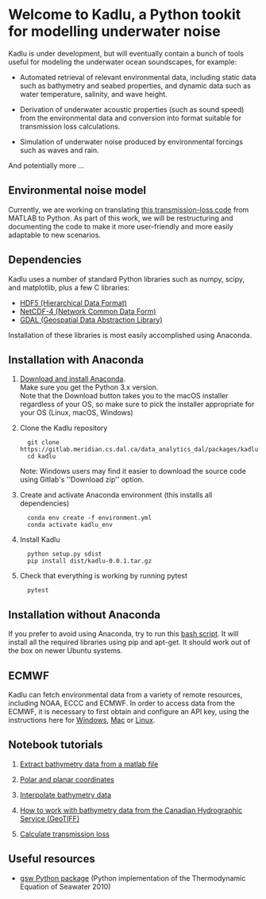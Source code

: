 # Welcome to Kadlu, a Python tookit for modelling underwater noise

Kadlu is under development, but will eventually 
contain a bunch of tools useful for modeling the underwater ocean 
soundscapes, for example:

 * Automated retrieval of relevant environmental data, including static 
   data such as bathymetry and seabed properties, and dynamic data such 
   as water temperature, salinity, and wave height.

 * Derivation of underwater acoustic properties (such as sound speed) from 
   the environmental data and conversion into format suitable for transmission 
   loss calculations.

 * Simulation of underwater noise produced by environmental forcings 
   such as waves and rain.

And potentially more ...

## Environmental noise model

Currently, we are working on translating [this transmission-loss code](https://gitlab.meridian.cs.dal.ca/data_analytics_dal/packages/kadlu/tree/master/Nx2DSSFPE) 
from MATLAB to Python. As part of this work, we will be restructuring 
and documenting the code to make it more user-friendly and more easily 
adaptable to new scenarios.

## Dependencies

Kadlu uses a number of standard Python libraries such as 
numpy, scipy, and matplotlib, plus a few C libraries:
 
  * [HDF5 (Hierarchical Data Format)](https://www.hdfgroup.org/) 
  * [NetCDF-4 (Network Common Data Form)](https://www.unidata.ucar.edu/software/netcdf/)
  * [GDAL (Geospatial Data Abstraction Library)](https://www.gdal.org/)

Installation of these libraries is most easily accomplished using Anaconda.

## Installation with Anaconda
 
 1. [Download and install Anaconda](https://docs.anaconda.com/anaconda/install/).<br/>
    Make sure you get the Python 3.x version.<br/>
    Note that the Download button takes you to the macOS installer regardless of your OS, so make sure to pick the installer appropriate for your OS (Linux, macOS, Windows) 
 
 2. Clone the Kadlu repository
    ```terminal
      git clone https://gitlab.meridian.cs.dal.ca/data_analytics_dal/packages/kadlu.git
      cd kadlu
    ```
    Note: Windows users may find it easier to download the source code using Gitlab's ''Download zip'' option.

 3. Create and activate Anaconda environment (this installs all dependencies)
    ```terminal
      conda env create -f environment.yml
      conda activate kadlu_env
    ```
 
 4. Install Kadlu
    ```terminal
      python setup.py sdist
      pip install dist/kadlu-0.0.1.tar.gz
    ```
 
 5. Check that everything is working by running pytest
    ```terminal
      pytest
    ```

## Installation without Anaconda

If you prefer to avoid using Anaconda, try to run this [bash script](https://gitlab.meridian.cs.dal.ca/data_analytics_dal/packages/kadlu/blob/master/install_dep.sh). It will install all the required 
libraries using pip and apt-get. It should work out of the box on newer Ubuntu systems.

## ECMWF

Kadlu can fetch environmental data from a variety of remote resources, including NOAA, ECCC and ECMWF. In order to access data from the ECMWF, it is necessary to first obtain and configure an API key, using the instructions here for [Windows](https://confluence.ecmwf.int/display/CKB/How+to+install+and+use+CDS+API+on+Windows), [Mac](https://confluence.ecmwf.int/display/CKB/How+to+install+and+use+CDS+API+on+macOS) or [Linux](https://cds.climate.copernicus.eu/api-how-to).

## Notebook tutorials

 1. [Extract bathymetry data from a matlab file](docs/source/tutorials/read_bathy_tutorial/read_bathy_tutorial.ipynb)

 2. [Polar and planar coordinates](docs/source/tutorials/coordinates_tutorial/coordinates_tutorial.ipynb)

 3. [Interpolate bathymetry data](docs/source/tutorials/interp_bathy_tutorial/interp_bathy_tutorial.ipynb)

 4. [How to work with bathymetry data from the Canadian Hydrographic Service (GeoTIFF)](docs/source/tutorials/CHS_tutorial/CHS_tutorial.ipynb)
 
 5. [Calculate transmission loss](https://gitlab.meridian.cs.dal.ca/data_analytics_dal/packages/kadlu/blob/master/docs/source/tutorials/calc_tl_tutorial/calc_tl_tutorial.ipynb)


## Useful resources

 *  [gsw Python package](https://github.com/TEOS-10/GSW-Python) (Python implementation of the Thermodynamic Equation of Seawater 2010)
